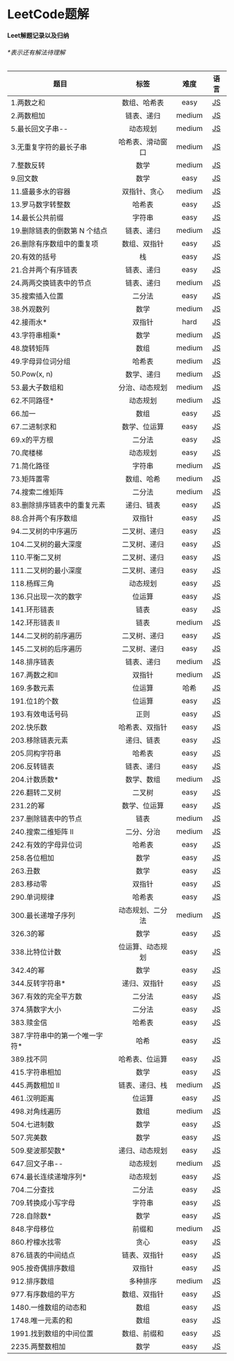 # LeetCode题解
#### Leet解题记录以及归纳

###### *表示还有解法待理解
| 题目 |标签| 难度 | 语言 |
| ---- |:---:| :---: | :---: |
| 1.两数之和|数组、哈希表|easy|[JS](easy/two-sum.js)|
| 2.两数相加|链表、递归|medium| [JS](medium/add-two-numbers.js)|
| 5.最长回文子串--|动态规划|medium| [JS](medium/longest-palindromic-substring.js)|
| 3.无重复字符的最长子串|哈希表、滑动窗口|medium| [JS](medium/longest-substring-without-repeating-characters.js)|
| 7.整数反转|数学|medium| [JS](medium/reverse-integer.js)|
| 9.回文数|数学|easy|[JS](easy/palindrome-number.js)|
| 11.盛最多水的容器|双指针、贪心|medium| [JS](medium/container-with-most-water.js)|
| 13.罗马数字转整数|哈希表|easy|[JS](easy/roman-to-integer.js)|
| 14.最长公共前缀|字符串|easy|[JS](easy/longest-common-prefix.js)|
| 19.删除链表的倒数第 N 个结点|链表、递归|medium|[JS](medium/remove-nth-node-from-end-of-list.js)|
| 26.删除有序数组中的重复项|数组、双指针|easy|[JS](easy/remove-duplicates-from-sorted-array.js)|
| 20.有效的括号|栈|easy|[JS](easy/valid-parentheses.js)|
| 21.合并两个有序链表|链表、递归|easy|[JS](easy/merge-two-sorted-lists.js)|
| 24.两两交换链表中的节点|链表、递归|medium|[JS](medium/swap-nodes-in-pairs.js)|
| 35.搜索插入位置|二分法|easy|[JS](easy/search-insert-position.js)|
| 38.外观数列|数学|medium|[JS](medium/count-and-say.js)|
| 42.接雨水*|双指针|hard|[JS](hard/trapping-rain-water.js)|
| 43.字符串相乘*|数学|medium|[JS](medium/multiply-strings.js)|
| 48.旋转矩阵|数组|medium|[JS](medium/rotate-image.js)|
| 49.字母异位词分组|哈希表|medium|[JS](medium/group-anagrams.js)|
| 50.Pow(x, n)|数学、递归|medium|[JS](medium/powx-n.js)|
| 53.最大子数组和|分治、动态规划|medium|[JS](medium/maximum-subarray.js)|
| 62.不同路径*|动态规划|medium|[JS](medium/unique-paths.js)|
| 66.加一|数组|easy|[JS](easy/plus-one.js)|
| 67.二进制求和|数学、位运算|easy|[JS](easy/add-binary.js)|
| 69.x的平方根|二分法|easy|[JS](easy/sqrtx.js)|
| 70.爬楼梯|动态规划|easy|[JS](easy/climbing-stairs.js)|
| 71.简化路径|字符串|medium|[JS](medium/simplify-path.js)|
| 73.矩阵置零|数组、哈希|medium|[JS](medium/set-matrix-zeroes.js)|
| 74.搜索二维矩阵|二分法|medium|[JS](medium/search-a-2d-matrix.js)|
| 83.删除排序链表中的重复元素|递归、链表|easy|[JS](easy/remove-duplicates-from-sorted-list.js)|
| 88.合并两个有序数组|双指针|easy|[JS](easy/merge-sorted-array.js)|
| 94.二叉树的中序遍历|二叉树、递归|easy|[JS](easy/binary-tree-inorder-traversal.js)|
| 104.二叉树的最大深度|二叉树、递归|easy|[JS](easy/maximum-depth-of-binary-tree.js)|
| 110.平衡二叉树|二叉树、递归|easy|[JS](easy/balanced-binary-tree.js)|
| 111.二叉树的最小深度|二叉树、递归|easy|[JS](easy/minimum-depth-of-binary-tree.js)|
| 118.杨辉三角|动态规划|easy|[JS](easy/pascals-triangle.js)|
| 136.只出现一次的数字|位运算|easy|[JS](easy/single-number.js)|
| 141.环形链表|链表|easy|[JS](easy/linked-list-cycle.js)|
| 142.环形链表 II|链表|medium|[JS](medium/linked-list-cycle-ii.js)|
| 144.二叉树的前序遍历|二叉树、递归|easy|[JS](easy/binary-tree-preorder-traversal.js)|
| 145.二叉树的后序遍历|二叉树、递归|easy|[JS](easy/binary-tree-postorder-traversal.js)|
| 148.排序链表|链表、递归|medium|[JS](medium/sort-list.js)|
| 167.两数之和II|双指针|medium|[JS](medium/two-sum-ii-input-array-is-sorted.js)|
| 169.多数元素|位运算|哈希|[JS](easy/majority-element.js)|
| 191.位1的个数|位运算|easy|[JS](easy/number-of-1-bits.js)|
| 193.有效电话号码|正则|easy|[JS](easy/valid-phone-numbers.js)|
| 202.快乐数|哈希表、双指针|easy|[JS](easy/happy-number.js)|
| 203.移除链表元素|递归、链表|easy|[JS](easy/remove-linked-list-elements.js)|
| 205.同构字符串|哈希表|easy|[JS](easy/isomorphic-strings.js)|
| 206.反转链表|链表、递归|easy|[JS](easy/reverse-linked-list.js)|
| 204.计数质数*|数学、数组|medium|[JS](medium/count-primes.js)|
| 226.翻转二叉树|二叉树|easy|[JS](easy/invert-binary-tree.js)|
| 231.2的幂|数学、位运算|easy|[JS](easy/power-of-two.js)|
| 237.删除链表中的节点|链表|medium|[JS](medium/delete-node-in-a-linked-list.js)|
| 240.搜索二维矩阵 II|二分、分治|medium|[JS](medium/search-a-2d-matrix-ii.js)|
| 242.有效的字母异位词|哈希表|easy|[JS](easy/valid-anagram.js)|
| 258.各位相加|数学|easy|[JS](easy/add-digits.js)|
| 263.丑数|数学|easy|[JS](easy/ugly-number.js)|
| 283.移动零|双指针|easy|[JS](easy/move-zeroes.js)|
| 290.单词规律|哈希表|easy|[JS](easy/word-pattern.js)|
| 300.最长递增子序列|动态规划、二分法|medium|[JS](medium/longest-increasing-subsequence.js)|
| 326.3的幂|数学|easy|[JS](easy/power-of-three.js)|
| 338.比特位计数|位运算、动态规划|easy|[JS](easy/counting-bits.js)|
| 342.4的幂|数学|easy|[JS](easy/power-of-four.js)|
| 344.反转字符串*|递归、双指针|easy|[JS](easy/reverse-string.js)|
| 367.有效的完全平方数|二分法|easy|[JS](easy/valid-perfect-square.js)|
| 374.猜数字大小|二分法|easy|[JS](easy/guess-number-higher-or-lower.js)|
| 383.赎金信|哈希表|easy|[JS](easy/ransom-note.js)|
| 387.字符串中的第一个唯一字符*|哈希|easy|[JS](easy/first-unique-character-in-a-string.js)|
| 389.找不同|哈希表、位运算|easy|[JS](easy/find-the-difference.js)|
| 415.字符串相加|数学|easy|[JS](easy/add-strings.js)|
| 445.两数相加 II|链表、递归、栈|medium|[JS](medium/add-two-numbers-ii.js)|
| 461.汉明距离|位运算|easy|[JS](easy/hamming-distance.js)|
| 498.对角线遍历|数组|medium|[JS](medium/diagonal-traverse.js)|
| 504.七进制数|数学|easy|[JS](easy/base-7.js)|
| 507.完美数|数学|easy|[JS](easy/perfect-number.js)|
| 509.斐波那契数*|递归、动态规划|easy|[JS](easy/fibonacci-numbe.js)|
| 647.回文子串--|动态规划|medium|[JS](medium/palindromic-substrings.js)|
| 674.最长连续递增序列*|动态规划|easy|[JS](easy/longest-continuous-increasing-subsequence.js)|
| 704.二分查找|二分法|easy|[JS](easy/binary-search.js)|
| 709.转换成小写字母|字符串|easy|[JS](easy/to-lower-case.js)|
| 728.自除数*|数学|easy|[JS](easy/self-dividing-numbers.js)|
| 848.字母移位|前缀和|medium|[JS](medium/shifting-letters.js)|
| 860.柠檬水找零|贪心|easy|[JS](easy/lemonade-change.js)|
| 876.链表的中间结点|链表、双指针|easy|[JS](easy/middle-of-the-linked-list.js)|
| 905.按奇偶排序数组|双指针|easy|[JS](easy/sort-array-by-parity.js)|
| 912.排序数组|多种排序|medium|[JS](medium/sort-an-array.js)|
| 977.有序数组的平方|数组、双指针|easy|[JS](easy/squares-of-a-sorted-array)|
| 1480.一维数组的动态和|数组|easy|[JS](easy/running-sum-of-1d-array.js)|
| 1748.唯一元素的和|数组|easy|[JS](easy/sum-of-unique-elements.js)|
| 1991.找到数组的中间位置|数组、前缀和|easy|[JS](easy/find-the-middle-index-in-array.js)|
| 2235.两整数相加|数学|easy|[JS](easy/add-two-integers.js)|
